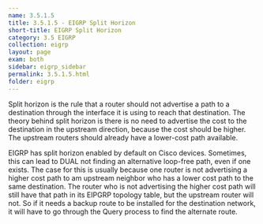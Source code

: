 ```yaml
---
name: 3.5.1.5
title: 3.5.1.5 - EIGRP Split Horizon
short-title: EIGRP Split Horizon
category: 3.5 EIGRP
collection: eigrp
layout: page
exam: both
sidebar: eigrp_sidebar
permalink: 3.5.1.5.html
folder: eigrp
---
```

Split horizon is the rule that a router should not advertise a path to a destination through the interface it is using to reach that destination. The theory behind split horizon is there is no need to advertise the cost to the destination in the upstream direction, because the cost should be higher. The upstream routers should already have a lower-cost path available.

EIGRP has split horizon enabled by default on Cisco devices. Sometimes, this can lead to DUAL not finding an alternative loop-free path, even if one exists. The case for this is usually because one router is not advertising a higher cost path to am upstream neighbor who has a lower cost path to the same destination. The router who is not advertising the higher cost path will still have that path in its EIPGRP topology table, but the upstream router will not. So if it needs a backup route to be installed for the destination network, it will have to go through the Query process to find the alternate route.